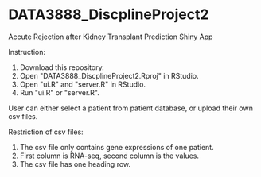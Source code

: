 # DATA3888_DiscplineProject2
Accute Rejection after Kidney Transplant Prediction
Shiny App

Instruction:
1. Download this repository.
2. Open "DATA3888_DiscplineProject2.Rproj" in RStudio.
3. Open "ui.R" and "server.R" in RStudio.
4. Run "ui.R" or "server.R".

User can either select a patient from patient database, or upload their own csv files.

Restriction of csv files:
1. The csv file only contains gene expressions of one patient.
2. First column is RNA-seq, second column is the values.
3. The csv file has one heading row.
